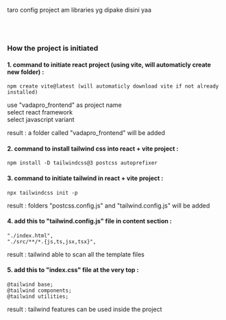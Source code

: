 taro config project am libraries yg dipake disini yaa

<br><br>

### How the project is initiated
#### 1. command to initiate react project (using vite, will automaticly create new folder) :
```
npm create vite@latest (will automaticly download vite if not already installed)
```
use "vadapro_frontend" as project name <br>
select react framework  <br>
select javascript variant   <br>

result : a folder called "vadapro_frontend" will be added

#### 2. command to install tailwind css into react + vite project :
```
npm install -D tailwindcss@3 postcss autoprefixer
```

#### 3. command to initiate tailwind in react + vite project :
```
npx tailwindcss init -p
```
result : folders "postcss.config.js" and "tailwind.config.js" will be added

#### 4. add this to "tailwind.config.js" file in content section :
```
"./index.html",
"./src/**/*.{js,ts,jsx,tsx}",
```
result : tailwind able to scan all the template files

#### 5. add this to "index.css" file at the very top :
```
@tailwind base;
@tailwind components;
@tailwind utilities;
```
result : tailwind features can be used inside the project
